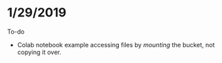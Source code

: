 # 1/29/2019

To-do
* Colab notebook example accessing files by *mounting* the bucket, not copying it over. 
